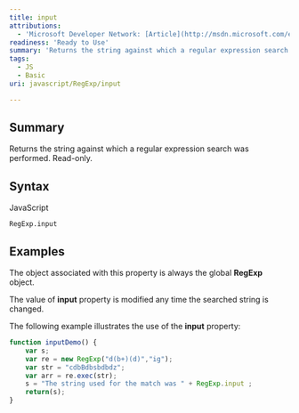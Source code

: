 ```yaml
---
title: input
attributions:
  - 'Microsoft Developer Network: [Article](http://msdn.microsoft.com/en-us/library/ie/dsa56hkc(v=vs.94).aspx)'
readiness: 'Ready to Use'
summary: 'Returns the string against which a regular expression search was performed. Read-only.'
tags:
  - JS
  - Basic
uri: javascript/RegExp/input

---
```

## Summary

Returns the string against which a regular expression search was performed. Read-only.

## Syntax

<span class="language">JavaScript</span>

    RegExp.input

## Examples

The object associated with this property is always the global **RegExp** object.

The value of **input** property is modified any time the searched string is changed.

The following example illustrates the use of the **input** property:

``` js
function inputDemo() {
    var s;
    var re = new RegExp("d(b+)(d)","ig");
    var str = "cdbBdbsbdbdz";
    var arr = re.exec(str);
    s = "The string used for the match was " + RegExp.input ;
    return(s);
}
```

